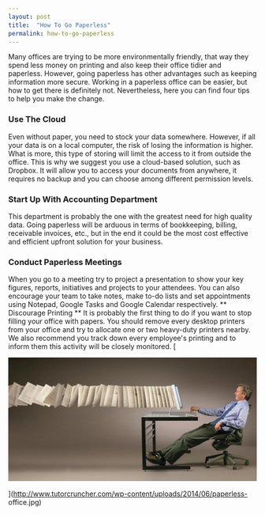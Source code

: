 ```yaml
---
layout: post
title:  "How To Go Paperless"
permalink: how-to-go-paperless
---
```

Many offices are trying to be more environmentally friendly, that way they
spend less money on printing and also keep their office tidier and paperless.
However, going paperless has other advantages such as keeping information more
secure. Working in a paperless office can be easier, but how to get there is
definitely not. Nevertheless, here you can find four tips to help you make the
change. 

### Use The Cloud

Even without paper, you need to stock your data
somewhere. However, if all your data is on a local computer, the risk of
losing the information is higher. What is more, this type of storing will
limit the access to it from outside the office. This is why we suggest you use
a cloud-based solution, such as Dropbox. It will allow you to access your
documents from anywhere, it requires no backup and you can choose among
different permission levels. 

### Start Up With Accounting Department

This
department is probably the one with the greatest need for high quality data.
Going paperless will be arduous in terms of bookkeeping, billing, receivable
invoices, etc., but in the end it could be the most cost effective and
efficient upfront solution for your business. 

### Conduct Paperless Meetings

When you go to a meeting try to project a presentation to show your key
figures, reports, initiatives and projects to your attendees. You can also
encourage your team to take notes, make to-do lists and set appointments using
Notepad, Google Tasks and Google Calendar respectively. ** Discourage Printing
** It is probably the first thing to do if you want to stop filling your
office with papers. You should remove every desktop printers from your office
and try to allocate one or two heavy-duty printers nearby. We also recommend
you track down every employee's printing and to inform them this activity will
be closely monitored. [

<div class="img-holder full-width">
   <img src="/img/blogs/paperless-office-1024x508.jpg" alt-text="paperless-office"/>
</div>

](http://www.tutorcruncher.com/wp-content/uploads/2014/06/paperless-
office.jpg)
